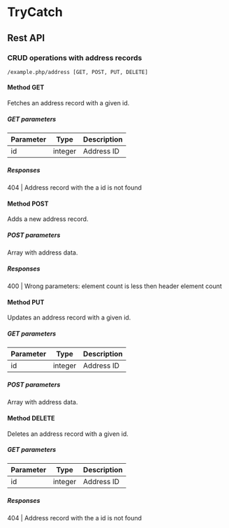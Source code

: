 # TryCatch

## Rest API 

### CRUD operations with address records

```
/example.php/address [GET, POST, PUT, DELETE]
```

#### Method GET

Fetches an address record with a given id.

##### GET parameters

Parameter | Type    | Description
--------- | ------- | -----------
id        | integer | Address ID 
 
##### Responses

404 | Address record with the a id is not found


#### Method POST

Adds a new address record.

##### POST parameters

Array with address data.
 
 
##### Responses

400 | Wrong parameters: element count is less then header element count



#### Method PUT

Updates an address record with a given id.

##### GET parameters

Parameter | Type    | Description
--------- | ------- | -----------
id        | integer | Address ID 

##### POST parameters

Array with address data.




#### Method DELETE

Deletes an address record with a given id.

##### GET parameters

Parameter | Type    | Description
--------- | ------- | -----------
id        | integer | Address ID 
 
##### Responses

404 | Address record with the a id is not found




